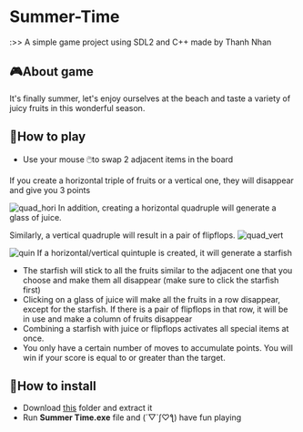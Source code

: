 # Summer-Time
:>> A simple game project using SDL2 and C++ made by Thanh Nhan

## 🎮About game

It's finally summer, let's enjoy ourselves at the beach and taste a variety of juicy fruits in this wonderful season.

## 📱How to play
- Use your mouse 🖱️to swap 2 adjacent items in the board

If you create a horizontal triple of fruits or a vertical one, they will disappear and give you 3 points

![quad_hori](https://user-images.githubusercontent.com/121799496/232235652-17be9edd-34e8-427b-9998-aedf84e6cc11.png) In addition, creating a horizontal quadruple will generate a glass of juice.

Similarly, a vertical quadruple will result in a pair of flipflops. ![quad_vert](https://user-images.githubusercontent.com/121799496/232235680-2a60cb12-4f5a-48f2-8756-230619c102fb.png)

![quin](https://user-images.githubusercontent.com/121799496/232235598-2314d4ae-dbb2-4210-ac6b-eae72ba7df55.png) If a horizontal/vertical quintuple is created, it will generate a starfish
- The starfish will stick to all the fruits similar to the adjacent one that you choose and make them all disappear (make sure to click the starfish first)
- Clicking on a glass of juice will make all the fruits in a row disappear, except for the starfish. If there is a pair of flipflops in that row, it will be in use and make a column of fruits disappear
- Combining a starfish with juice or flipflops activates all special items at once.
- You only have a certain number of moves to accumulate points. You will win if your score is equal to or greater than the target.

## 📩How to install
- Download [this](https://github.com/Thanhnhan1911/Summer-Time/tree/testo) folder and extract it
- Run **Summer Time.exe** file and (´▽`ʃ♡ƪ) have fun playing
